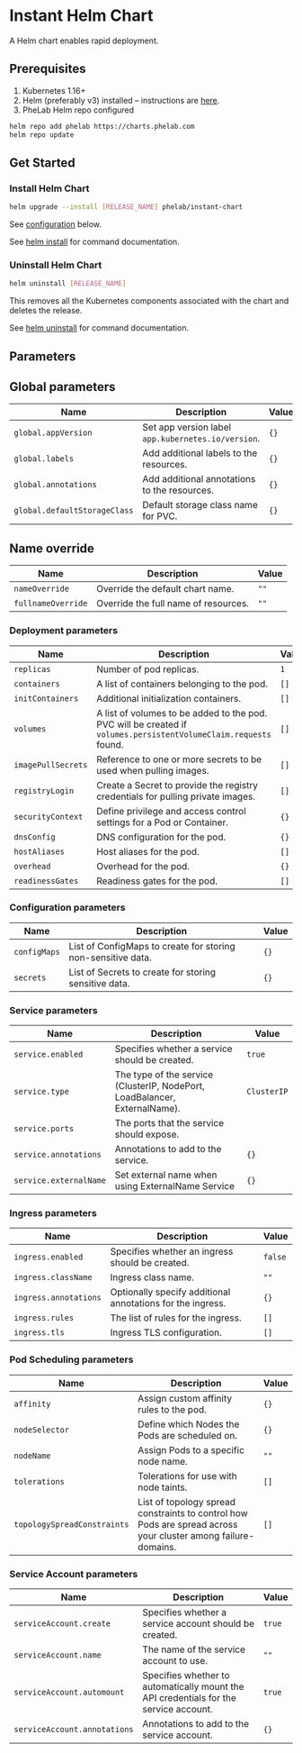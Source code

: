 # Instant Helm Chart

A Helm chart enables rapid deployment.

## Prerequisites

1. Kubernetes 1.16+
2. Helm (preferably v3) installed – instructions are [here](https://helm.sh/docs/intro/install/).
3. PheLab Helm repo configured

```bash
helm repo add phelab https://charts.phelab.com
helm repo update
```

## Get Started

### Install Helm Chart

```bash
helm upgrade --install [RELEASE_NAME] phelab/instant-chart
```

See [configuration](#parameters) below.

See [helm install](https://helm.sh/docs/helm/helm_install/) for command documentation.

### Uninstall Helm Chart

```bash
helm uninstall [RELEASE_NAME]
```

This removes all the Kubernetes components associated with the chart and deletes the release.

See [helm uninstall](https://helm.sh/docs/helm/helm_uninstall/) for command documentation.

## Parameters

## Global parameters

| Name                         | Description                                        | Value |
| ---------------------------- | -------------------------------------------------- | ----- |
| `global.appVersion`          | Set app version label `app.kubernetes.io/version`. | `{}`  |
| `global.labels`              | Add additional labels to the resources.            | `{}`  |
| `global.annotations`         | Add additional annotations to the resources.       | `{}`  |
| `global.defaultStorageClass` | Default storage class name for PVC.                | `{}`  |

## Name override

| Name               | Description                          | Value |
| ------------------ | ------------------------------------ | ----- |
| `nameOverride`     | Override the default chart name.     | `""`  |
| `fullnameOverride` | Override the full name of resources. | `""`  |

### Deployment parameters

| Name               | Description                                                                                                      | Value |
| ------------------ | ---------------------------------------------------------------------------------------------------------------- | ----- |
| `replicas`         | Number of pod replicas.                                                                                          | `1`   |
| `containers`       | A list of containers belonging to the pod.                                                                       | `[]`  |
| `initContainers`   | Additional initialization containers.                                                                            | `[]`  |
| `volumes`          | A list of volumes to be added to the pod. PVC will be created if `volumes.persistentVolumeClaim.requests` found. | `[]`  |
| `imagePullSecrets` | Reference to one or more secrets to be used when pulling images.                                                 | `[]`  |
| `registryLogin`    | Create a Secret to provide the registry credentials for pulling private images.                                  | `[]`  |
| `securityContext`  | Define privilege and access control settings for a Pod or Container.                                             | `{}`  |
| `dnsConfig`        | DNS configuration for the pod.                                                                                   | `{}`  |
| `hostAliases`      | Host aliases for the pod.                                                                                        | `[]`  |
| `overhead`         | Overhead for the pod.                                                                                            | `{}`  |
| `readinessGates`   | Readiness gates for the pod.                                                                                     | `[]`  |

### Configuration parameters

| Name         | Description                                                  | Value |
| ------------ | ------------------------------------------------------------ | ----- |
| `configMaps` | List of ConfigMaps to create for storing non-sensitive data. | `{}`  |
| `secrets`    | List of Secrets to create for storing sensitive data.        | `{}`  |

### Service parameters

| Name                   | Description                                                                | Value       |
| ---------------------- | -------------------------------------------------------------------------- | ----------- |
| `service.enabled`      | Specifies whether a service should be created.                             | `true`      |
| `service.type`         | The type of the service (ClusterIP, NodePort, LoadBalancer, ExternalName). | `ClusterIP` |
| `service.ports`        | The ports that the service should expose.                                  |             |
| `service.annotations`  | Annotations to add to the service.                                         | `{}`        |
| `service.externalName` | Set external name when using ExternalName Service                          | `{}`        |

### Ingress parameters

| Name                  | Description                                                | Value   |
| --------------------- | ---------------------------------------------------------- | ------- |
| `ingress.enabled`     | Specifies whether an ingress should be created.            | `false` |
| `ingress.className`   | Ingress class name.                                        | `""`    |
| `ingress.annotations` | Optionally specify additional annotations for the ingress. | `{}`    |
| `ingress.rules`       | The list of rules for the ingress.                         | `[]`    |
| `ingress.tls`         | Ingress TLS configuration.                                 | `[]`    |

### Pod Scheduling parameters

| Name                        | Description                                                                                                   | Value |
| --------------------------- | ------------------------------------------------------------------------------------------------------------- | ----- |
| `affinity`                  | Assign custom affinity rules to the pod.                                                                      | `{}`  |
| `nodeSelector`              | Define which Nodes the Pods are scheduled on.                                                                 | `{}`  |
| `nodeName`                  | Assign Pods to a specific node name.                                                                          | `""`  |
| `tolerations`               | Tolerations for use with node taints.                                                                         | `[]`  |
| `topologySpreadConstraints` | List of topology spread constraints to control how Pods are spread across your cluster among failure-domains. | `[]`  |

### Service Account parameters

| Name                         | Description                                                                           | Value  |
| ---------------------------- | ------------------------------------------------------------------------------------- | ------ |
| `serviceAccount.create`      | Specifies whether a service account should be created.                                | `true` |
| `serviceAccount.name`        | The name of the service account to use.                                               | `""`   |
| `serviceAccount.automount`   | Specifies whether to automatically mount the API credentials for the service account. | `true` |
| `serviceAccount.annotations` | Annotations to add to the service account.                                            | `{}`   |
